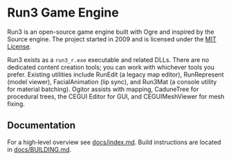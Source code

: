 # Run3 Game Engine

Run3 is an open-source game engine built with Ogre and inspired by the Source engine. The project started in 2009 and is licensed under the [MIT License](LICENSE).

Run3 exists as a `run3_r.exe` executable and related DLLs. There are no dedicated content creation tools; you can work with whichever tools you prefer. Existing utilities include RunEdit (a legacy map editor), RunRepresent (model viewer), FacialAnimation (lip sync), and Run3Mat (a console utility for material batching). Ogitor assists with mapping, CaduneTree for procedural trees, the CEGUI Editor for GUI, and CEGUIMeshViewer for mesh fixing.

## Documentation

For a high‑level overview see [docs/index.md](docs/index.md). Build instructions are located in [docs/BUILDING.md](docs/BUILDING.md).
